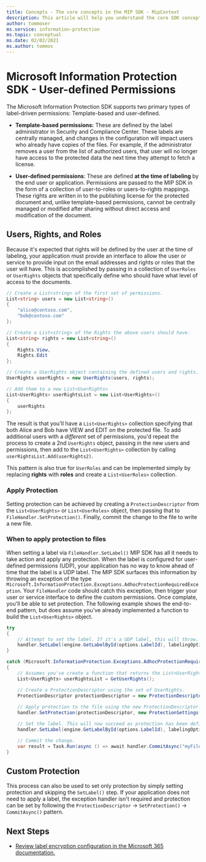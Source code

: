 ```yaml
---
title: Concepts - The core concepts in the MIP SDK - MipContext
description: This article will help you understand the core SDK concept called MipContext which drives application initialization.
author: tommoser
ms.service: information-protection
ms.topic: conceptual
ms.date: 02/02/2021
ms.author: tommos
---
```


# Microsoft Information Protection SDK - User-defined Permissions

The Microsoft Information Protection SDK supports two primary types of label-driven permissions: Template-based and user-defined.

- **Template-based permissions:** These are defined by the label administrator in Security and Compliance Center. These labels are centrally managed, and changes in the configuration will impact users who already have copies of the files. For example, if the administrator removes a user from the list of authorized users, that user will no longer have access to the protected data the next time they attempt to fetch a license.

- **User-defined permissions**: These are defined **at the time of labeling** by the end user or application. Permissions are passed to the MIP SDK in the form of a collection of user-to-roles or users-to-rights mappings. These rights are written in to the publishing license for the protected document and, unlike template-based permissions, cannot be centrally managed or modified after sharing without direct access and modification of the document.

## Users, Rights, and Roles

Because it's expected that rights will be defined by the user at the time of labeling, your application must provide an interface to allow the user or service to provide input on the email addresses and rights or roles that the user will have. This is accomplished by passing in a collection of `UserRoles` or `UserRights` objects that specifically define who should have what level of access to the documents.

```csharp
// Create a List<string> of the first set of permissions. 
List<string> users = new List<string>()
{
    "alice@contoso.com",
    "bob@contoso.com"
};

// Create a List<string> of the Rights the above users should have. 
List<string> rights = new List<string>()
{
    Rights.View,
    Rights.Edit                
};

// Create a UserRights object containing the defined users and rights.
UserRights userRights = new UserRights(users, rights);

// Add them to a new List<UserRights>
List<UserRights> userRightsList = new List<UserRights>()
{
    userRights
};
```

The result is that you'll have a `List<UserRights>` collection specifying that both Alice and Bob have VIEW and EDIT on the protected file. To add additional users with a *different* set of permissions, you'd repeat the process to create a 2nd `UserRights` object, passing in the new users and permissions, then add to the `List<UserRights>` collection by calling `userRightsList.Add(userRights2)`.

This pattern is also true for `UserRoles` and can be implemented simply by replacing **rights** with **roles** and create a `List<UserRoles>` collection.

### Apply Protection

Setting protection can be achieved by creating a `ProtectionDescriptor` from the `List<UserRights>` or `List<UserRoles>` object, then passing that to `FileHandler.SetProtection()`. Finally, commit the change to the file to write a new file. 

### When to apply protection to files

When setting a label via `FileHandler.SetLabel()` MIP SDK has all it needs to take action and apply any protection. When the label is configured for user-defined permissions (UDP), your application has no way to know ahead of time that the label is a UDP label. The MIP SDK surfaces this information by throwing an exception of the type `Microsoft.InformationProtection.Exceptions.AdhocProtectionRequiredException`. Your `FileHandler` code should catch this exception, then trigger your user or service interface to define the custom permissions. Once complate, you'll be able to set protection. The following example shows the end-to-end pattern, but does assume you've already implemented a function to build the `List<UserRights>` object.

```csharp
try
{
    // Attempt to set the label. If it's a UDP label, this will throw. 
    handler.SetLabel(engine.GetLabelById(options.LabelId), labelingOptions, new ProtectionSettings());
}

catch (Microsoft.InformationProtection.Exceptions.AdhocProtectionRequiredException)
{
    // Assumes you've create a function that returns the List<UserRights> as previously detailed. 
    List<UserRights> userRightsList = GetUserRights();

    // Create a ProtectionDescriptor using the set of UserRights.
    ProtectionDescriptor protectionDescriptor = new ProtectionDescriptor(userRightsList);
    
    // Apply protection to the file using the new ProtectionDescriptor. 
    handler.SetProtection(protectionDescriptor, new ProtectionSettings());

    // Set the label. This will now succeed as protection has been defined. 
    handler.SetLabel(engine.GetLabelById(options.LabelId), labelingOptions, new ProtectionSettings());

    // Commit the change. 
    var result = Task.Run(async () => await handler.CommitAsync("myFileOutput.xlsx")).Result;
}
```

## Custom Protection

This process can also be used to set only protection by simply setting protection and skipping the `SetLabel()` step. If your application does not need to apply a label, the exception handler isn't required and protection can be set by following the `ProtectionDescriptor` -> `SetProtection()` -> `CommitAsync()` pattern.

## Next Steps

- [Review label encryption configuration in the Microsoft 365 documentation.](https://docs.microsoft.com/en-us/microsoft-365/compliance/encryption-sensitivity-labels?view=o365-worldwide#understand-how-the-encryption-works)
